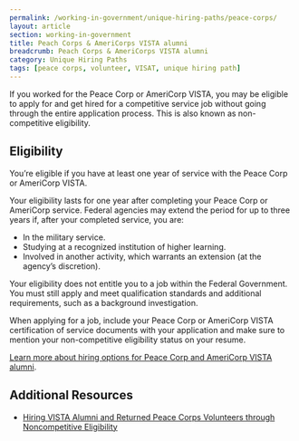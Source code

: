 ```yaml
---
permalink: /working-in-government/unique-hiring-paths/peace-corps/
layout: article
section: working-in-government
title: Peach Corps & AmeriCorps VISTA alumni
breadcrumb: Peach Corps & AmeriCorps VISTA alumni
category: Unique Hiring Paths
tags: [peace corps, volunteer, VISAT, unique hiring path]
---
```


If you worked for the Peace Corp or AmeriCorp VISTA, you may be eligible to apply for and get hired for a competitive service job without going through the entire application process. This is also known as non-competitive eligibility.

## Eligibility

You’re eligible if you have at least one year of service with the Peace Corp or AmeriCorp VISTA.

Your eligibility lasts for one year after completing your Peace Corp or AmeriCorp service. Federal agencies may extend the period for up to three years if, after your completed service, you are:

* In the military service.
* Studying at a recognized institution of higher learning.
* Involved in another activity, which warrants an extension (at the agency’s discretion). 

Your eligibility does not entitle you to a job within the Federal Government. You must still apply and meet qualification standards and additional requirements, such as a background investigation. 

When applying for a job, include your Peace Corp or AmeriCorp VISTA certification of service documents with your application and make sure to mention your non-competitive eligibility status on your resume. 

[Learn more about hiring options for Peace Corp and AmeriCorp VISTA alumni](https://hru.gov/Studio_Recruitment/HT_05_VISTA-Peace_Corps.aspx).


## Additional Resources

* [Hiring VISTA Alumni and Returned Peace Corps Volunteers through Noncompetitive Eligibility](https://hru.gov/Studio_Recruitment/HT_05_VISTA-Peace_Corps.aspx)
